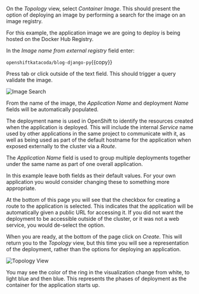On the _Topology_ view, select _Container Image_. This should present the option of deploying an image by performing a search for the image on an image registry.

For this example, the application image we are going to deploy is being hosted on the Docker Hub Registry.

In the _Image name from external registry_ field enter:

``openshiftkatacoda/blog-django-py``{{copy}}

Press tab or click outside of the text field. This should trigger a query validate the image.

![Image Search](../../assets/introduction/deploying-images-44/02-image-search.png)

From the name of the image, the _Application Name_ and deployment _Name_ fields will be automatically populated.

The deployment name is used in OpenShift to identify the resources created when the application is deployed. This will include the internal _Service_ name used by other applications in the same project to communicate with it, as well as being used as part of the default hostname for the application when exposed externally to the cluster via a _Route_.

The _Application Name_ field is used to group multiple deployments together under the same name as part of one overall application.

In this example leave both fields as their default values. For your own application you would consider changing these to something more appropriate.

At the bottom of this page you will see that the checkbox for creating a route to the application is selected. This indicates that the application will be automatically given a public URL for accessing it. If you did not want the deployment to be accessible outside of the cluster, or it was not a web service, you would de-select the option.

When you are ready, at the bottom of the page click on _Create_. This will return you to the _Topology_ view, but this time you will see a representation of the deployment, rather than the options for deploying an application.

![Topology View](../../assets/introduction/deploying-images-44/02-topology-view.png)

You may see the color of the ring in the visualization change from white, to light blue and then blue. This represents the phases of deployment as the container for the application starts up.
